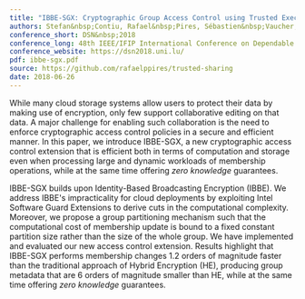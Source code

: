 ```yaml
---
title: "IBBE-SGX: Cryptographic Group Access Control using Trusted Execution Environments"
authors: Stefan&nbsp;Contiu, Rafael&nbsp;Pires, Sébastien&nbsp;Vaucher, Marcelo&nbsp;Pasin, Pascal&nbsp;Felber, Laurent&nbsp;Réveillère
conference_short: DSN&nbsp;2018
conference_long: 48th IEEE/IFIP International Conference on Dependable Systems and Networks, Luxembourg City, 2018
conference_website: https://dsn2018.uni.lu/
pdf: ibbe-sgx.pdf
source: https://github.com/rafaelppires/trusted-sharing
date: 2018-06-26
---
```

While many cloud storage systems allow users to protect their data by making use of encryption, only few support collaborative editing on that data.
A major challenge for enabling such collaboration is the need to enforce cryptographic access control policies in a secure and efficient manner.
In this paper, we introduce IBBE-SGX, a new cryptographic access control extension that is efficient both in terms of computation and storage even when processing large and dynamic workloads of membership operations, while at the same time offering <em>zero knowledge</em> guarantees.

IBBE-SGX builds upon Identity-Based Broadcasting Encryption (IBBE).
We address IBBE's impracticality for cloud deployments by exploiting Intel Software Guard Extensions to derive cuts in the computational complexity.
Moreover, we propose a group partitioning mechanism such that the computational cost of membership update is bound to a fixed constant partition size rather than the size of the whole group.
We have implemented and evaluated our new access control extension.
Results highlight that IBBE-SGX performs membership changes 1.2 orders of magnitude faster than the traditional approach of Hybrid Encryption (HE), producing group metadata that are 6 orders of magnitude smaller than HE, while at the same time offering <em>zero knowledge</em> guarantees.
